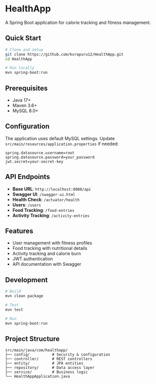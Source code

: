 # HealthApp

A Spring Boot application for calorie tracking and fitness management.

## Quick Start

```bash
# Clone and setup
git clone https://github.com/kvrapuru12/HealthApp.git
cd HealthApp

# Run locally
mvn spring-boot:run
```

## Prerequisites

- Java 17+
- Maven 3.6+
- MySQL 8.0+

## Configuration

The application uses default MySQL settings. Update `src/main/resources/application.properties` if needed:

```properties
spring.datasource.username=root
spring.datasource.password=your_password
jwt.secret=your-secret-key
```

## API Endpoints

- **Base URL**: `http://localhost:8080/api`
- **Swagger UI**: `/swagger-ui.html`
- **Health Check**: `/actuator/health`
- **Users**: `/users`
- **Food Tracking**: `/food-entries`
- **Activity Tracking**: `/activity-entries`

## Features

- User management with fitness profiles
- Food tracking with nutritional details
- Activity tracking and calorie burn
- JWT authentication
- API documentation with Swagger

## Development

```bash
# Build
mvn clean package

# Test
mvn test

# Run
mvn spring-boot:run
```

## Project Structure

```
src/main/java/com/healthapp/
├── config/          # Security & configuration
├── controller/      # REST controllers
├── entity/          # JPA entities
├── repository/      # Data access layer
├── service/         # Business logic
└── HealthAppApplication.java
```
